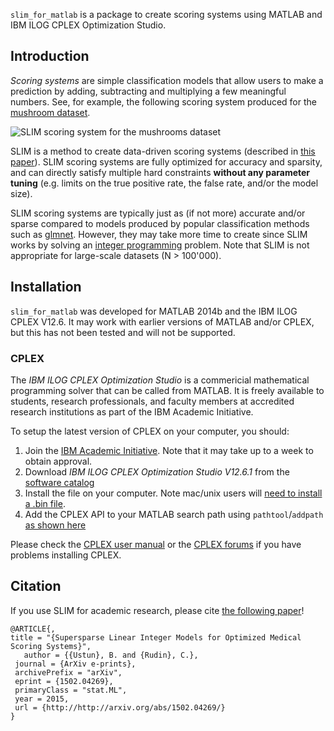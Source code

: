 ``slim_for_matlab`` is a package to create scoring systems using MATLAB and IBM ILOG CPLEX Optimization Studio.

## Introduction

*Scoring systems* are simple classification models that allow users to make a prediction by adding, subtracting and multiplying a few meaningful numbers. See, for example, the following scoring system produced for the [mushroom dataset](http://archive.ics.uci.edu/ml/datasets/Mushroom).

![SLIM scoring system for the mushrooms dataset](https://github.com/ustunb/slim_for_matlab/blob/master/images/slim_mushroom.png)

SLIM is a method to create data-driven scoring systems (described in [this paper](http://http//arxiv.org/abs/1502.04269/)). SLIM scoring systems are fully optimized for accuracy and sparsity, and can directly satisfy multiple hard constraints **without any parameter tuning** (e.g. limits on the true positive rate, the false rate, and/or the model size).

SLIM scoring systems are typically just as (if not more) accurate and/or sparse compared to models produced by popular classification methods such as [glmnet](http://web.stanford.edu/~hastie/glmnet/glmnet_alpha.html). However, they may take more time to create since SLIM works by solving an [integer programming](http://en.wikipedia.org/wiki/Integer_programming) problem. Note that SLIM is not appropriate for large-scale datasets (N > 100'000).

## Installation

``slim_for_matlab`` was developed for MATLAB 2014b and the IBM ILOG CPLEX V12.6. It may work with earlier versions of MATLAB and/or CPLEX, but this has not been tested and will not be supported.

### CPLEX 

The *IBM ILOG CPLEX Optimization Studio* is a commericial mathematical programming solver that can be called from MATLAB. It is freely available to students, research professionals, and faculty members at accredited research institutions as part of the IBM Academic Initiative. 

To setup the latest version of CPLEX on your computer, you should:

1. Join the [IBM Academic Initiative](http://www-304.ibm.com/ibm/university/academic/pub/page/mem_join). Note that it may take up to a week to obtain approval.
2. Download *IBM ILOG CPLEX Optimization Studio V12.6.1* from the [software catalog](https://www-304.ibm.com/ibm/university/academic/member/softwaredownload)
3. Install the file on your computer. Note mac/unix users will [need to install a .bin file](http://www-01.ibm.com/support/docview.wss?uid=swg21444285).
4. Add the CPLEX API to your MATLAB search path using ``pathtool``/``addpath`` [as shown here](http://www-01.ibm.com/support/knowledgecenter/SSSA5P_12.6.1/ilog.odms.cplex.help/CPLEX/MATLAB/topics/gs_install.html)

Please check the [CPLEX user manual](http://www-01.ibm.com/support/knowledgecenter/SSSA5P/welcome) or the [CPLEX forums](https://www.ibm.com/developerworks/community/forums/html/forum?id=11111111-0000-0000-0000-000000002059) if you have problems installing CPLEX.

## Citation 

If you use SLIM for academic research, please cite [the following paper](http://http//arxiv.org/abs/1502.04269/)!  
     
```
@ARTICLE{,  
title = "{Supersparse Linear Integer Models for Optimized Medical Scoring Systems}",
   author = {{Ustun}, B. and {Rudin}, C.},  
 journal = {ArXiv e-prints},  
 archivePrefix = "arXiv",  
 eprint = {1502.04269},  
 primaryClass = "stat.ML",  
 year = 2015,  
 url = {http://http://arxiv.org/abs/1502.04269/}  
}
```


